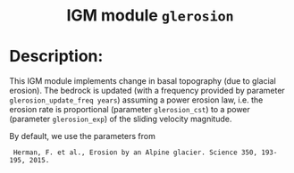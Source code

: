 
### <h1 align="center" id="title">IGM module `glerosion` </h1>

# Description:

This IGM module implements change in basal topography (due to glacial erosion). The bedrock is updated (with a frequency provided by parameter `glerosion_update_freq years`) assuming a power erosion law, i.e. the erosion rate is proportional (parameter `glerosion_cst`) to a power (parameter `glerosion_exp`) of the sliding velocity magnitude. 

By default, we use the parameters from
 
```
 Herman, F. et al., Erosion by an Alpine glacier. Science 350, 193-195, 2015.
```